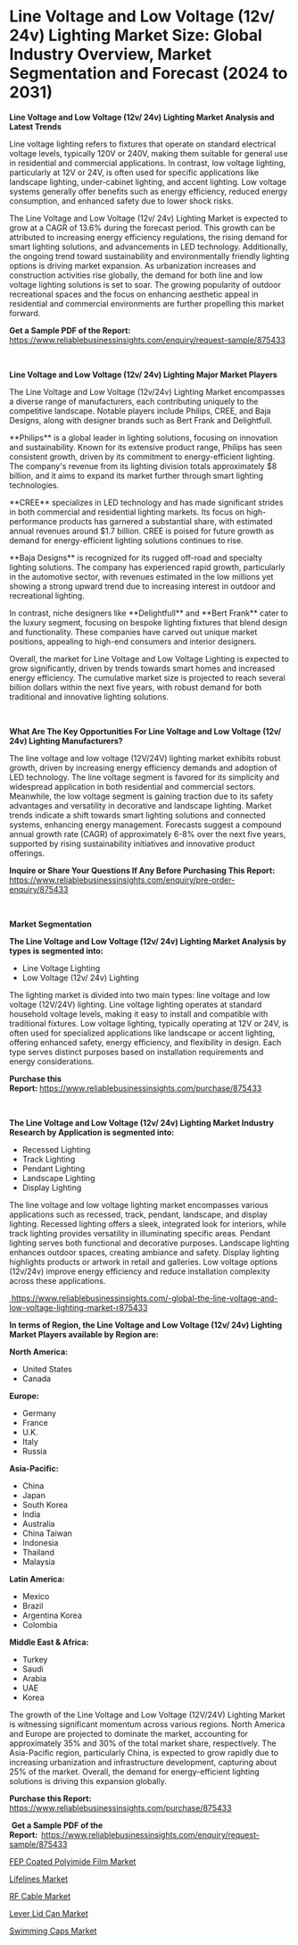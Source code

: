 <p><h1>Line Voltage and Low Voltage (12v/ 24v) Lighting Market Size: Global Industry Overview, Market Segmentation and Forecast (2024 to 2031)</h1></p><p><strong>Line Voltage and Low Voltage (12v/ 24v) Lighting Market Analysis and Latest Trends</strong></p>
<p><p>Line voltage lighting refers to fixtures that operate on standard electrical voltage levels, typically 120V or 240V, making them suitable for general use in residential and commercial applications. In contrast, low voltage lighting, particularly at 12V or 24V, is often used for specific applications like landscape lighting, under-cabinet lighting, and accent lighting. Low voltage systems generally offer benefits such as energy efficiency, reduced energy consumption, and enhanced safety due to lower shock risks.</p><p>The Line Voltage and Low Voltage (12v/ 24v) Lighting Market is expected to grow at a CAGR of 13.6% during the forecast period. This growth can be attributed to increasing energy efficiency regulations, the rising demand for smart lighting solutions, and advancements in LED technology. Additionally, the ongoing trend toward sustainability and environmentally friendly lighting options is driving market expansion. As urbanization increases and construction activities rise globally, the demand for both line and low voltage lighting solutions is set to soar. The growing popularity of outdoor recreational spaces and the focus on enhancing aesthetic appeal in residential and commercial environments are further propelling this market forward.</p></p>
<p><strong>Get a Sample PDF of the Report:&nbsp;</strong> <a href="https://www.reliablebusinessinsights.com/enquiry/request-sample/875433">https://www.reliablebusinessinsights.com/enquiry/request-sample/875433</a></p>
<p>&nbsp;</p>
<p><strong>Line Voltage and Low Voltage (12v/ 24v) Lighting Major Market Players</strong></p>
<p><p>The Line Voltage and Low Voltage (12v/24v) Lighting Market encompasses a diverse range of manufacturers, each contributing uniquely to the competitive landscape. Notable players include Philips, CREE, and Baja Designs, along with designer brands such as Bert Frank and Delightfull.</p><p>**Philips** is a global leader in lighting solutions, focusing on innovation and sustainability. Known for its extensive product range, Philips has seen consistent growth, driven by its commitment to energy-efficient lighting. The company's revenue from its lighting division totals approximately $8 billion, and it aims to expand its market further through smart lighting technologies.</p><p>**CREE** specializes in LED technology and has made significant strides in both commercial and residential lighting markets. Its focus on high-performance products has garnered a substantial share, with estimated annual revenues around $1.7 billion. CREE is poised for future growth as demand for energy-efficient lighting solutions continues to rise.</p><p>**Baja Designs** is recognized for its rugged off-road and specialty lighting solutions. The company has experienced rapid growth, particularly in the automotive sector, with revenues estimated in the low millions yet showing a strong upward trend due to increasing interest in outdoor and recreational lighting.</p><p>In contrast, niche designers like **Delightfull** and **Bert Frank** cater to the luxury segment, focusing on bespoke lighting fixtures that blend design and functionality. These companies have carved out unique market positions, appealing to high-end consumers and interior designers.</p><p>Overall, the market for Line Voltage and Low Voltage Lighting is expected to grow significantly, driven by trends towards smart homes and increased energy efficiency. The cumulative market size is projected to reach several billion dollars within the next five years, with robust demand for both traditional and innovative lighting solutions.</p></p>
<p>&nbsp;</p>
<p><strong>What Are The Key Opportunities For Line Voltage and Low Voltage (12v/ 24v) Lighting Manufacturers?</strong></p>
<p><p>The line voltage and low voltage (12V/24V) lighting market exhibits robust growth, driven by increasing energy efficiency demands and adoption of LED technology. The line voltage segment is favored for its simplicity and widespread application in both residential and commercial sectors. Meanwhile, the low voltage segment is gaining traction due to its safety advantages and versatility in decorative and landscape lighting. Market trends indicate a shift towards smart lighting solutions and connected systems, enhancing energy management. Forecasts suggest a compound annual growth rate (CAGR) of approximately 6-8% over the next five years, supported by rising sustainability initiatives and innovative product offerings.</p></p>
<p><strong>Inquire or Share Your Questions If Any Before Purchasing This Report:</strong> <a href="https://www.reliablebusinessinsights.com/enquiry/pre-order-enquiry/875433">https://www.reliablebusinessinsights.com/enquiry/pre-order-enquiry/875433</a></p>
<p>&nbsp;</p>
<p><strong>Market Segmentation</strong></p>
<p><strong>The Line Voltage and Low Voltage (12v/ 24v) Lighting Market Analysis by types is segmented into:</strong></p>
<p><ul><li>Line Voltage Lighting</li><li>Low Voltage (12v/ 24v) Lighting</li></ul></p>
<p><p>The lighting market is divided into two main types: line voltage and low voltage (12V/24V) lighting. Line voltage lighting operates at standard household voltage levels, making it easy to install and compatible with traditional fixtures. Low voltage lighting, typically operating at 12V or 24V, is often used for specialized applications like landscape or accent lighting, offering enhanced safety, energy efficiency, and flexibility in design. Each type serves distinct purposes based on installation requirements and energy considerations.</p></p>
<p><strong>Purchase this Report:&nbsp;</strong><a href="https://www.reliablebusinessinsights.com/purchase/875433">https://www.reliablebusinessinsights.com/purchase/875433</a></p>
<p>&nbsp;</p>
<p><strong>The Line Voltage and Low Voltage (12v/ 24v) Lighting Market Industry Research by Application is segmented into:</strong></p>
<p><ul><li>Recessed Lighting</li><li>Track Lighting</li><li>Pendant Lighting</li><li>Landscape Lighting</li><li>Display Lighting</li></ul></p>
<p><p>The line voltage and low voltage lighting market encompasses various applications such as recessed, track, pendant, landscape, and display lighting. Recessed lighting offers a sleek, integrated look for interiors, while track lighting provides versatility in illuminating specific areas. Pendant lighting serves both functional and decorative purposes. Landscape lighting enhances outdoor spaces, creating ambiance and safety. Display lighting highlights products or artwork in retail and galleries. Low voltage options (12v/24v) improve energy efficiency and reduce installation complexity across these applications.</p></p>
<p><a href="https://www.reliablebusinessinsights.com/-global-the-line-voltage-and-low-voltage-lighting-market-r875433">&nbsp;https://www.reliablebusinessinsights.com/-global-the-line-voltage-and-low-voltage-lighting-market-r875433</a></p>
<p><strong>In terms of Region, the Line Voltage and Low Voltage (12v/ 24v) Lighting Market Players available by Region are:</strong></p>
<p>
    <p> <strong> North America: </strong>
        <ul>
            <li>United States</li>
            <li>Canada</li>
        </ul>
        </p> 
    <p> <strong> Europe: </strong>
        <ul>
            <li>Germany</li>
            <li>France</li>
            <li>U.K.</li>
            <li>Italy</li>
            <li>Russia</li>
        </ul>
        </p> 
    <p> <strong> Asia-Pacific: </strong>
        <ul>
            <li>China</li>
            <li>Japan</li>
            <li>South Korea</li>
            <li>India</li>
            <li>Australia</li>
            <li>China Taiwan</li>
            <li>Indonesia</li>
            <li>Thailand</li>
            <li>Malaysia</li>
        </ul>
        </p> 
    <p> <strong> Latin America: </strong>
        <ul>
            <li>Mexico</li>
            <li>Brazil</li>
            <li>Argentina Korea</li>
            <li>Colombia</li>
        </ul>
        </p> 
    <p> <strong> Middle East & Africa: </strong>
        <ul>
            <li>Turkey</li>
            <li>Saudi</li>
            <li>Arabia</li>
            <li>UAE</li>
            <li>Korea</li>
        </ul>
    </p>
    </p>
<p><p>The growth of the Line Voltage and Low Voltage (12V/24V) Lighting Market is witnessing significant momentum across various regions. North America and Europe are projected to dominate the market, accounting for approximately 35% and 30% of the total market share, respectively. The Asia-Pacific region, particularly China, is expected to grow rapidly due to increasing urbanization and infrastructure development, capturing about 25% of the market. Overall, the demand for energy-efficient lighting solutions is driving this expansion globally.</p></p>
<p><strong>Purchase this Report: </strong><a href="https://www.reliablebusinessinsights.com/purchase/875433">https://www.reliablebusinessinsights.com/purchase/875433</a></p>
<p>&nbsp;<strong>Get a Sample PDF of the Report:&nbsp;&nbsp;</strong><a href="https://www.reliablebusinessinsights.com/enquiry/request-sample/875433">https://www.reliablebusinessinsights.com/enquiry/request-sample/875433</a></p>
<p><strong></strong></p>
<p><p><a href="https://issuu.com/reportprime-2/docs/fep-coated-polyimide-film-market-si_a914a7250cab6a">FEP Coated Polyimide Film Market</a></p><p><a href="https://github.com/nicoletavirag/Market-Research-Report-List-5/blob/main/lifelines-market.md">Lifelines Market</a></p><p><a href="https://www.linkedin.com/pulse/evaluating-global-rf-cable-market-trends-growth-opportunities-f4icc?trackingId=zLLDO4R0KNQrMgjMxVo2Nw%3D%3D">RF Cable Market</a></p><p><a href="https://github.com/mauripalmi/Market-Research-Report-List-5/blob/main/lever-lid-can-market.md">Lever Lid Can Market</a></p><p><a href="https://www.linkedin.com/pulse/swimming-caps-market-trends-focusing-insight-forecast-analysis-mcrwe?trackingId=CnvAgoHGQGiS2zoocMBTGQ%3D%3D">Swimming Caps Market</a></p></p>